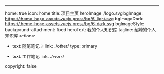 ---
home: true
icon: home
title: 项目主页
heroImage: /logo.svg
bgImage: https://theme-hope-assets.vuejs.press/bg/6-light.svg
bgImageDark: https://theme-hope-assets.vuejs.press/bg/6-dark.svg
bgImageStyle:
  background-attachment: fixed
heroText: 我的个人知识库
tagline: 绍峰的个人知识库
actions:
  - text: 随笔笔记 💡
    link: ./other/
    type: primary

  - text: 工作笔记
    link: ./work/

    


copyright: false



